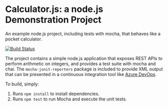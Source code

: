 Calculator.js: a node.js Demonstration Project
==============================================
An example node.js project, including tests with mocha, that behaves like
a pocket calculator.

[![Build Status](https://rajeevdl.visualstudio.com/MyCalendarProject/_apis/build/status/rajeevdl.calculator?branchName=master)](https://rajeevdl.visualstudio.com/MyCalendarProject/_build/latest?definitionId=3&branchName=master)

The project contains a simple node.js application that exposes REST APIs
to perform arithmetic on integers, and provides a test suite with mocha
and chai.  The `mocha-junit-reporters` package is included to provide XML
output that can be presented in a continuous integration tool like
[Azure DevOps](https://azure.com/devops).

To build, simply:

1. Runs `npm install` to install dependencies.
2. Runs `npm test` to run Mocha and execute the unit tests.

